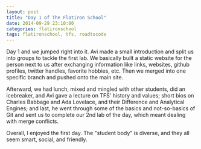 ```yaml
---
layout: post
title: "Day 1 of The Flatiron School"
date: 2014-09-29 23:10:00
categories: flatironschool
tags: flatironschool, tfs, roadtocode
---
```

Day 1 and we jumped right into it. Avi made a small introduction and split us into groups to tackle the first lab. We basically built a static website for the person next to us after exchanging information like links, websites, github profiles, twitter handles, favorite hobbies, etc. Then we merged into one specific branch and pushed onto the main site.

Afterward, we had lunch, mixed and mingled with other students, did an icebreaker, and Avi gave a lecture on TFS' history and values; short bios on Charles Babbage and Ada Lovelace, and their Difference and Analytical Engines; and last, he went through some of the basics and not-so-basics of Git and sent us to complete our 2nd lab of the day, which meant dealing with merge conflicts.

Overall, I enjoyed the first day. The "student body" is diverse, and they all seem smart, social, and friendly.